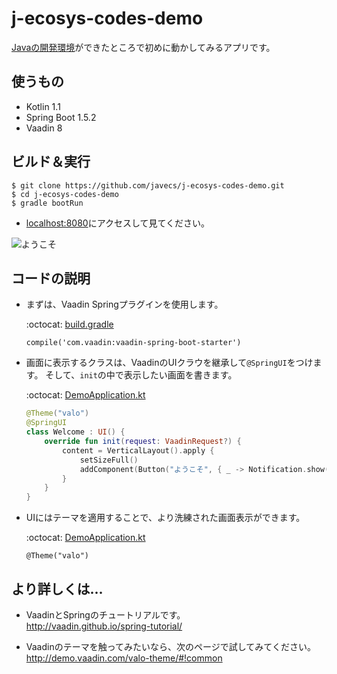# j-ecosys-codes-demo
[Javaの開発環境](https://github.com/javecs/j-ecosys)ができたところで初めに動かしてみるアプリです。

## 使うもの
- Kotlin 1.1
- Spring Boot 1.5.2
- Vaadin 8

## ビルド＆実行
```
$ git clone https://github.com/javecs/j-ecosys-codes-demo.git
$ cd j-ecosys-codes-demo
$ gradle bootRun
```
- [localhost:8080](http://localhost:8080/)にアクセスして見てください。

![ようこそ](http://i.imgur.com/LhNHfLo.png)


## コードの説明

- まずは、Vaadin Springプラグインを使用します。 

    :octocat: [build.gradle](https://github.com/javecs/j-ecosys-codes-demo/blob/master/build.gradle#L36)
    ```
    compile('com.vaadin:vaadin-spring-boot-starter')
    ```

- 画面に表示するクラスは、VaadinのUIクラウを継承して`@SpringUI`をつけます。 そして、`init`の中で表示したい画面を書きます。  

    :octocat: [DemoApplication.kt](https://github.com/javecs/j-ecosys-codes-demo/blob/master/src/main/kotlin/com/example/DemoApplication.kt#L22)
    ```Kotlin
    @Theme("valo")
    @SpringUI
    class Welcome : UI() {
        override fun init(request: VaadinRequest?) {
            content = VerticalLayout().apply {
                setSizeFull()
                addComponent(Button("ようこそ", { _ -> Notification.show("Java エコシステムへ") }))
            }
        }
    }
    ```

- UIにはテーマを適用することで、より洗練された画面表示ができます。

    :octocat: [DemoApplication.kt](https://github.com/javecs/j-ecosys-codes-demo/blob/master/src/main/kotlin/com/example/DemoApplication.kt#L20)
    ```
    @Theme("valo")
    ```
  
## より詳しくは...
- VaadinとSpringのチュートリアルです。  
  http://vaadin.github.io/spring-tutorial/
  
- Vaadinのテーマを触ってみたいなら、次のページで試してみてください。  
  http://demo.vaadin.com/valo-theme/#!common
